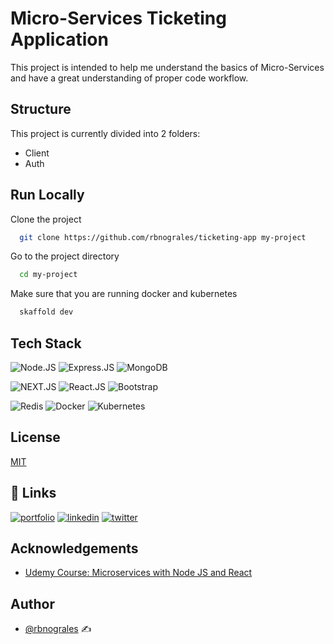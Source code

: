 # Micro-Services Ticketing Application

This project is intended to help me understand the basics of Micro-Services and have a great
understanding of proper code workflow.

## Structure

This project is currently divided into 2 folders:

-   Client
-   Auth

## Run Locally

Clone the project

```bash
  git clone https://github.com/rbnograles/ticketing-app my-project
```

Go to the project directory

```bash
  cd my-project
```

Make sure that you are running docker and kubernetes

```bash
  skaffold dev
```

## Tech Stack

![Node.JS](https://img.shields.io/badge/Node.js-339933?style=for-the-badge&logo=nodedotjs&logoColor=white)
![Express.JS](https://img.shields.io/badge/Express.js-000000?style=for-the-badge&logo=express&logoColor=white)
![MongoDB](https://img.shields.io/badge/MongoDB-4EA94B?style=for-the-badge&logo=mongodb&logoColor=white)

![NEXT.JS](https://img.shields.io/badge/next.js-000000?style=for-the-badge&logo=nextdotjs&logoColor=white)
![React.JS](https://img.shields.io/badge/React-20232A?style=for-the-badge&logo=react&logoColor=61DAFB)
![Bootstrap](https://img.shields.io/badge/Bootstrap-563D7C?style=for-the-badge&logo=bootstrap&logoColor=white)

![Redis](https://img.shields.io/badge/redis-%23DD0031.svg?&style=for-the-badge&logo=redis&logoColor=white)
![Docker](https://img.shields.io/badge/Docker-2CA5E0?style=for-the-badge&logo=docker&logoColor=white)
![Kubernetes](https://img.shields.io/badge/kubernetes-326ce5.svg?&style=for-the-badge&logo=kubernetes&logoColor=white)

## License

[MIT](https://choosealicense.com/licenses/mit/)

## 🔗 Links

[![portfolio](https://img.shields.io/badge/my_portfolio-000?style=for-the-badge&logo=ko-fi&logoColor=white)](https://www.linkedin.com/in/ryan-nograles-63b00221a/)
[![linkedin](https://img.shields.io/badge/linkedin-0A66C2?style=for-the-badge&logo=linkedin&logoColor=white)](https://www.linkedin.com/in/ryan-nograles-63b00221a/)
[![twitter](https://img.shields.io/badge/twitter-1DA1F2?style=for-the-badge&logo=twitter&logoColor=white)](https://twitter.com/rbnograles)

## Acknowledgements

-   [Udemy Course: Microservices with Node JS and React](https://www.udemy.com/course/microservices-with-node-js-and-react/)

## Author

-   [@rbnograles](https://www.github.com/rbnograles) :writing_hand:
